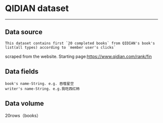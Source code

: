 # QIDIAN dataset
***
## Data source
    This dataset contains first `20 completed books` from QIDIAN's book's list(all types) according to `member user's clicks`
scraped from the website.
    Starting page:https://www.qidian.com/rank/fin
## Data fields
    book's name-String. e.g. 吞噬星空
    writer's name-String. e.g.我吃西红柿
## Data volume
  20rows（books）
